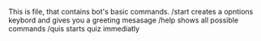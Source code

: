 This is file, that contains bot's basic commands.
/start creates a opntions keybord and gives you a greeting mesasage
/help shows all possible commands
/quis starts quiz immediatly
